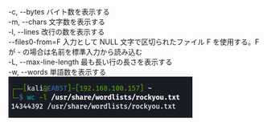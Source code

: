 -c, --bytes            バイト数を表示する  
-m, --chars            文字数を表示する  
-l, --lines            改行の数を表示する  
      --files0-from=F    入力として NULL 文字で区切られたファイル F を使用する。F が - の場合は名前を標準入力から読み込む  
-L, --max-line-length  最も長い行の長さを表示する   
-w, --words            単語数を表示する  
![69161b8da7db4182911379cd4c4bd936.png](../_resources/69161b8da7db4182911379cd4c4bd936.png)